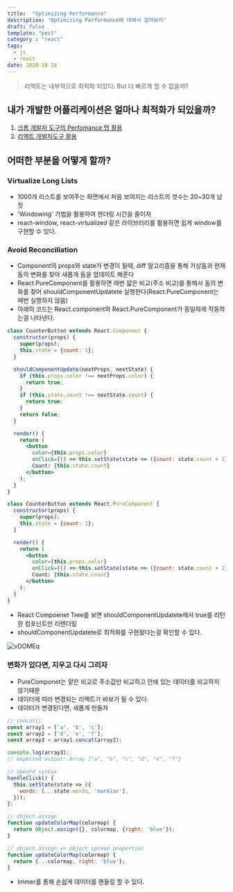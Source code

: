 ```yaml
---
title:  "Optimizing Performance"
description: "Optimizing Performance에 대해서 알아보자"
draft: false
template: "post"
category : "react"
tags:
  - js
  - react
date: 2020-10-18
---
```

> 리엑트는 내부적으로 최적화 되있다. But 더 빠르게 할 수 없을까?

## 내가 개발한 어플리케이션은 얼마나 최적화가 되있을까?

1. [크롬 개발자 도구의 Perfomance 탭 활용](https://calibreapp.com/blog/react-performance-profiling-optimization)
2. [리엑트 개발자도구 활용](https://reactjs.org/blog/2018/09/10/introducing-the-react-profiler.html)

## 어떠한 부분을 어떻게 할까?

### Virtualize Long Lists

- 1000개 리스트를 보여주는 화면에서 처음 보여지는 리스트의 갯수는 20~30개 남짓
- 'Windowing' 기법을 활용하여 렌더링 시간을 줄이자
- react-window, react-virtualized 같은 라이브러리를 활용하면 쉽게 window를 구현할 수 있다.

### Avoid Reconciliation

- Component의 props와 state가 변경이 될때,  diff 알고리즘을 통해 가상돔과 현재돔의 변화를 찾아 새롭게 돔을 업데이트 해준다
- React.PureComponent를 활용하면 매번 얇은 비교(주소 비교)를 통해서 돔의 변화를 찾어 shouldComponentUpdatete 실행한다(React.PureComponent는 매번 실행하지 않음)
- 아래의 코드는  React.component와 React.PureComponent가 동일하게 작동하는걸 나타낸다.

```jsx
class CounterButton extends React.Component {
  constructor(props) {
    super(props);
    this.state = {count: 1};
  }

  shouldComponentUpdate(nextProps, nextState) {
    if (this.props.color !== nextProps.color) {
      return true;
    }
    if (this.state.count !== nextState.count) {
      return true;
    }
    return false;
  }

  render() {
    return (
      <button
        color={this.props.color}
        onClick={() => this.setState(state => ({count: state.count + 1}))}>
        Count: {this.state.count}
      </button>
    );
  }
}

class CounterButton extends React.PureComponent {
  constructor(props) {
    super(props);
    this.state = {count: 1};
  }

  render() {
    return (
      <button
        color={this.props.color}
        onClick={() => this.setState(state => ({count: state.count + 1}))}>
        Count: {this.state.count}
      </button>
    );
  }
}
```

- React Compoenet Tree를 보면 shouldComponentUpdatete에서 true를 리턴한 컴포넌트만 리렌더링
- shouldComponentUpdatete로 최적화를 구현됬다는걸 확인할 수 있다.

![vDOMEq](https://ko.reactjs.org/static/5ee1bdf4779af06072a17b7a0654f6db/cd039/should-component-update.png)
### 변화가 있다면, 지우고 다시 그리자

- PureComponet는 얕은 비교로 주소값만 비교하고 안에 있는 데이터를 비교하지 않기때문
- 데이터에 따라 변경되는 리엑트가 바보가 될 수 있다.
- 데이터가 변경된다면, 새롭게 만들자

```jsx
// concat()
const array1 = ['a', 'b', 'c'];
const array2 = ['d', 'e', 'f'];
const array3 = array1.concat(array2);

console.log(array3);
// expected output: Array ["a", "b", "c", "d", "e", "f"]

// speard syntax
handleClick() {
  this.setState(state => ({
    words: [...state.words, 'marklar'],
  }));
};

// object.assign
function updateColorMap(colormap) {
  return Object.assign({}, colormap, {right: 'blue'});
}

// object.assign => object spread properties
function updateColorMap(colormap) {
  return {...colormap, right: 'blue'};
}
```

- Immer를 통해 손쉽게 데이터를 핸들링 할 수 있다.
